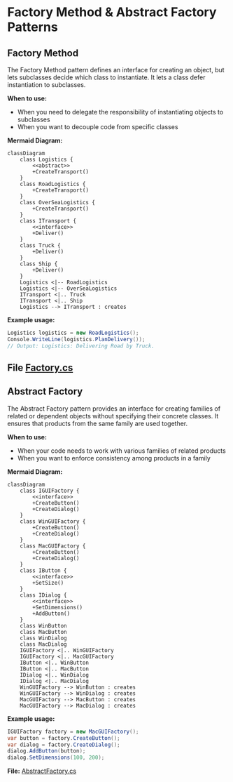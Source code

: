

# Factory Method & Abstract Factory Patterns

## Factory Method

The Factory Method pattern defines an interface for creating an object, but lets subclasses decide which class to instantiate. It lets a class defer instantiation to subclasses.

**When to use:**
- When you need to delegate the responsibility of instantiating objects to subclasses
- When you want to decouple code from specific classes

**Mermaid Diagram:**
```mermaid
classDiagram
	class Logistics {
		<<abstract>>
		+CreateTransport()
	}
	class RoadLogistics {
		+CreateTransport()
	}
	class OverSeaLogistics {
		+CreateTransport()
	}
	class ITransport {
		<<interface>>
		+Deliver()
	}
	class Truck {
		+Deliver()
	}
	class Ship {
		+Deliver()
	}
	Logistics <|-- RoadLogistics
	Logistics <|-- OverSeaLogistics
	ITransport <|.. Truck
	ITransport <|.. Ship
	Logistics --> ITransport : creates
```

**Example usage:**
```csharp
Logistics logistics = new RoadLogistics();
Console.WriteLine(logistics.PlanDelivery());
// Output: Logistics: Delivering Road by Truck.
```

**File** [Factory.cs](./Factory.cs)
---

## Abstract Factory

The Abstract Factory pattern provides an interface for creating families of related or dependent objects without specifying their concrete classes. It ensures that products from the same family are used together.

**When to use:**
- When your code needs to work with various families of related products
- When you want to enforce consistency among products in a family

**Mermaid Diagram:**
```mermaid
classDiagram
	class IGUIFactory {
		<<interface>>
		+CreateButton()
		+CreateDialog()
	}
	class WinGUIFactory {
		+CreateButton()
		+CreateDialog()
	}
	class MacGUIFactory {
		+CreateButton()
		+CreateDialog()
	}
	class IButton {
		<<interface>>
		+SetSize()
	}
	class IDialog {
		<<interface>>
		+SetDimensions()
		+AddButton()
	}
	class WinButton
	class MacButton
	class WinDialog
	class MacDialog
	IGUIFactory <|.. WinGUIFactory
	IGUIFactory <|.. MacGUIFactory
	IButton <|.. WinButton
	IButton <|.. MacButton
	IDialog <|.. WinDialog
	IDialog <|.. MacDialog
	WinGUIFactory --> WinButton : creates
	WinGUIFactory --> WinDialog : creates
	MacGUIFactory --> MacButton : creates
	MacGUIFactory --> MacDialog : creates
```

**Example usage:**
```csharp
IGUIFactory factory = new MacGUIFactory();
var button = factory.CreateButton();
var dialog = factory.CreateDialog();
dialog.AddButton(button);
dialog.SetDimensions(100, 200);
```

**File:** [AbstractFactory.cs](./AbstractFactory.cs)
